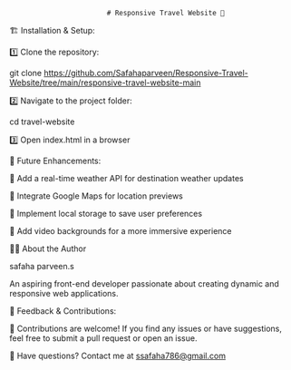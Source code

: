                             # Responsive Travel Website 🌊


🏗️ Installation & Setup:

1️⃣ Clone the repository:

git clone https://github.com/Safahaparveen/Responsive-Travel-Website/tree/main/responsive-travel-website-main

2️⃣ Navigate to the project folder:

cd travel-website

3️⃣ Open index.html in a browser

🚀 Future Enhancements:

🔹 Add a real-time weather API for destination weather updates

🔹 Integrate Google Maps for location previews

🔹 Implement local storage to save user preferences

🔹 Add video backgrounds for a more immersive experience


👩‍💻 About the Author

 safaha parveen.s 

An aspiring front-end developer passionate about creating dynamic and responsive web applications.


💬 Feedback & Contributions:

🙌 Contributions are welcome! If you find any issues or have suggestions, feel free to submit a pull request or open an issue.

📩 Have questions? Contact me at ssafaha786@gmail.com

